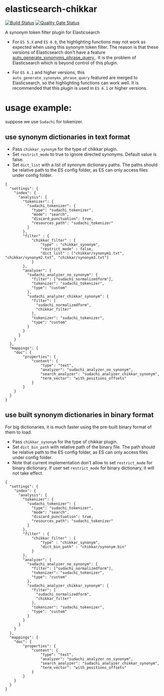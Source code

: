 # elasticsearch-chikkar

[![Build Status](https://travis-ci.com/WorksApplications/elasticsearch-chikkar.svg?branch=develop)](https://travis-ci.com/WorksApplications/elasticsearch-chikkar)
[![Quality Gate Status](https://sonarcloud.io/api/project_badges/measure?project=com.worksap.nlp%3Aanalysis-chikkar&metric=alert_status)](https://sonarcloud.io/dashboard?id=com.worksap.nlp%3Aanalysis-chikkar)

A synonym token filter plugin for Elasticsearch

* For `ES 5.X` and `ES 6.0`, the highlighting functions may not work as expected when using this synonym token filter. The reason is that these versions of Elasticsearch don't have a feature [auto_generate_synonyms_phrase_query ](https://github.com/elastic/elasticsearch/pull/26097). It is the problem of Elasticsearch which is beyond control of this plugin.

* For `ES 6.1` and higher versions, this `auto_generate_synonyms_phrase_query` featured are merged to Elasticsearch, so the highlighting functions can work well. It is recommended that this plugin is used in `ES 6.1` or higher versions.

# usage example:

suppose we use `Sudachi` for tokenizer.

## use synonym dictionaries in text format

* Pass `chikkar_synonym` for the type of chikkar plugin.
* Set `restrict_mode` to true to ignore directed synonyms. Default value is false.
* Set `dict_list` with a list of synonym dictionary paths. The paths should be relative path to the ES config folder, as ES can only access files under config folder.

```
{
  "settings": {
    "index": {
      "analysis": {
        "tokenizer": {
          "sudachi_tokenizer": {
            "type": "sudachi_tokenizer",
            "mode": "search",
            "discard_punctuation": true,
            "resources_path": "sudachi_tokenizer"
          }
        },
        "filter" : {
            "chikkar_filter" : {
                "type" : "chikkar_synonym",
                "restrict_mode" : false,
                "dict_list" : ["chikkar/synonym1.txt", "chikkar/synonym2.txt", "chikkar/synonym3.txt"]
            }
        },
        "analyzer": {
          "sudachi_analyzer_no_synonym": {
            "filter": ["sudachi_normalizedform"],
            "tokenizer": "sudachi_tokenizer",
            "type": "custom"
          },
          "sudachi_analyzer_chikkar_synonym": {
            "filter": [
              "sudachi_normalizedform",
              "chikkar_filter"
            ],
            "tokenizer": "sudachi_tokenizer",
            "type": "custom"
          }
        }
      }
    }
  },
  "mappings": {
    "doc": {
        "properties": {
            "content": {
                "type": "text",
                "analyzer": "sudachi_analyzer_no_synonym",
                "search_analyzer": "sudachi_analyzer_chikkar_synonym",
                "term_vector": "with_positions_offsets"
            }
        }
    }
  }
}
```

## use built synonym dictionaries in binary format

For big dictionaries, it is much faster using the pre-built binary format of them to load.

* Pass `chikkar_synonym` for the type of chikkar plugin.
* Set `dict_bin_path` with relative path of the binary file. The path should be relative path to the ES config folder, as ES can only access files under config folder.
* Note that current implementation don't allow to set `restrict_mode` for binary dictionary. If user set `restrict_mode` for binary dictionary, it will not take effect.

```
{
  "settings": {
    "index": {
      "analysis": {
        "tokenizer": {
          "sudachi_tokenizer": {
            "type": "sudachi_tokenizer",
            "mode": "search",
            "discard_punctuation": true,
            "resources_path": "sudachi_tokenizer"
          }
        },
        "filter" : {
            "chikkar_filter" : {
                "type" : "chikkar_synonym",
                "dict_bin_path" : "chikkar/synonym.bin"
            }
        },
        "analyzer": {
          "sudachi_analyzer_no_synonym": {
            "filter": ["sudachi_normalizedform"],
            "tokenizer": "sudachi_tokenizer",
            "type": "custom"
          },
          "sudachi_analyzer_chikkar_synonym": {
            "filter": [
              "sudachi_normalizedform",
              "chikkar_filter"
            ],
            "tokenizer": "sudachi_tokenizer",
            "type": "custom"
          }
        }
      }
    }
  },
  "mappings": {
    "doc": {
        "properties": {
            "content": {
                "type": "text",
                "analyzer": "sudachi_analyzer_no_synonym",
                "search_analyzer": "sudachi_analyzer_chikkar_synonym",
                "term_vector": "with_positions_offsets"
            }
        }
    }
  }
}
```
